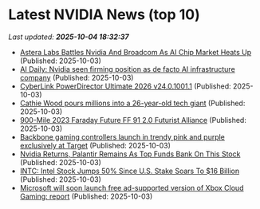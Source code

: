 # Latest NVIDIA News (top 10)
_Last updated: **2025-10-04 18:32:37**_

- [Astera Labs Battles Nvidia And Broadcom As AI Chip Market Heats Up](https://finance.yahoo.com/news/astera-labs-battles-nvidia-broadcom-182512569.html) (Published: 2025-10-03)
- [AI Daily: Nvidia seen firming position as de facto AI infrastructure company](https://thefly.com/permalinks/entry.php/id4207581/NVDA;GOOG;GOOGL;ALAB;AVGO-AI-Daily-Nvidia-seen-firming-position-as-de-facto-AI-infrastructure-company) (Published: 2025-10-03)
- [CyberLink PowerDirector Ultimate 2026 v24.0.1001.1](https://post.rlsbb.to/cyberlink-powerdirector-ultimate-2026-v24-0-1001-1/) (Published: 2025-10-03)
- [Cathie Wood pours millions into a 26-year-old tech giant](https://www.thestreet.com/technology/cathie-wood-pours-millions-into-a-26-year-old-tech-giant-) (Published: 2025-10-03)
- [900-Mile 2023 Faraday Future FF 91 2.0 Futurist Alliance](https://bringatrailer.com/listing/2023-faraday-future-ff-91-2-0-futurist-alliance/) (Published: 2025-10-03)
- [Backbone gaming controllers launch in trendy pink and purple exclusively at Target](https://www.windowscentral.com/gaming/backbone-gaming-controllers-launch-in-trendy-pink-and-purple-exclusively-at-target) (Published: 2025-10-03)
- [Nvidia Returns, Palantir Remains As Top Funds Bank On This Stock](https://biztoc.com/x/0ca129101d55b371) (Published: 2025-10-03)
- [INTC: Intel Stock Jumps 50% Since U.S. Stake Soars To $16 Billion](https://finance.yahoo.com/news/intc-intel-stock-jumps-50-175539698.html) (Published: 2025-10-03)
- [Microsoft will soon launch free ad-supported version of Xbox Cloud Gaming: report](https://mobilesyrup.com/2025/10/03/microsoft-xbox-cloud-gaming-free-ad-supported-version-report/) (Published: 2025-10-03)

